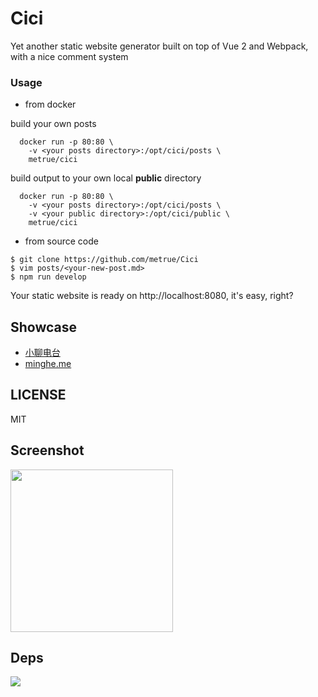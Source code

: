 # Cici

Yet another static website generator built on top of Vue 2 and Webpack, with a nice comment system

### Usage

* from docker

build your own posts
```
  docker run -p 80:80 \
    -v <your posts directory>:/opt/cici/posts \
    metrue/cici
```
build output to your own local **public** directory
```
  docker run -p 80:80 \
    -v <your posts directory>:/opt/cici/posts \
    -v <your public directory>:/opt/cici/public \
    metrue/cici
```

* from source code

```
$ git clone https://github.com/metrue/Cici
$ vim posts/<your-new-post.md>
$ npm run develop
```

Your static website is ready on http://localhost:8080, it's easy, right?

## Showcase

* [小聊电台](https://asmalltalk.com)
* [minghe.me](https://minghe.me)

## LICENSE

MIT

## Screenshot
<img src="https://raw.githubusercontent.com/metrue/Cici/master/screenshots/home.png" width="260px" />

## Deps

![](https://ndv.glitch.me/ipfs/js-ipfs.svg?ratio=0.2)
